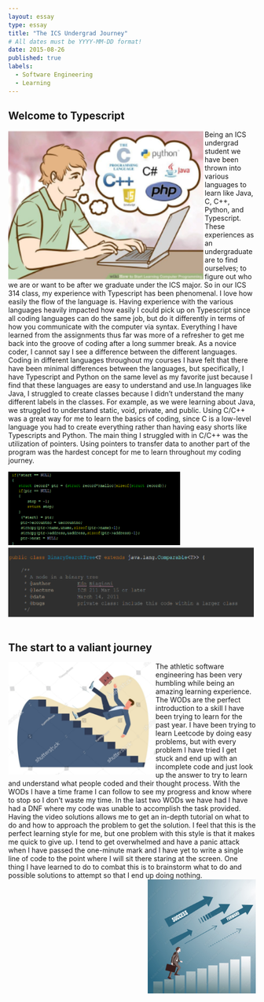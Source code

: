 ```yaml
---
layout: essay
type: essay
title: "The ICS Undergrad Journey"
# All dates must be YYYY-MM-DD format!
date: 2015-08-26
published: true
labels:
  - Software Engineering
  - Learning
---
```



## Welcome to Typescript
<img  align= "left" width="400px" class="rounded float-start pe-4" src="../img/igniting/decisions.png"> Being an ICS undergrad student we have been thrown into various languages to learn like Java, C, C++, Python, and Typescript. These experiences as an undergraduate are to find ourselves; to figure out who we are or want to be after we graduate under the ICS major. So in our ICS 314 class, my experience with Typescript has been phenomenal. I love how easily the flow of the language is. Having experience with the various languages heavily impacted how easily I could pick up on Typescript since all coding languages can do the same job, but do it differently in terms of how you communicate with the computer via syntax. Everything I have learned from the assignments thus far was more of a refresher to get me back into the groove of coding after a long summer break. As a novice coder, I cannot say I see a difference between the different languages. Coding in different languages throughout my courses I have felt that there have been minimal differences between the languages, but specifically, I have Typescript and Python on the same level as my favorite just because I find that these languages are easy to understand and use.In languages like Java, I struggled to create classes because I didn’t understand the many different labels in the classes. For example, as we were learning about Java, we struggled to understand static, void, private, and public. Using C/C++ was a great way for me to learn the basics of coding, since C is a low-level language you had to create everything rather than having easy shorts like Typescripts and Python. The main thing I struggled with in C/C++ was the utilization of pointers. Using pointers to transfer data to another part of the program was the hardest concept for me to learn throughout my coding journey. 

<img style="margin-right: 100px;" width="350px" class="rounded float-start pe-4" src="../img/igniting/Ccode.png"> <img width="500px" class="rounded float-start pe-4"  src="../img/igniting/javahead.png"> 
<br><br>


## The start to a valiant journey
<img align= "left" width="300px" class="rounded float-start pe-4" src="../img/igniting/fall.png">The athletic software engineering has been very humbling while being an amazing learning experience. The WODs are the perfect introduction to a skill I have been trying to learn for the past year. I have been trying to learn Leetcode by doing easy problems, but with every problem I have tried I get stuck and end up with an incomplete code and just look up the answer to try to learn and understand what people coded and their thought process. With the WODs I have a time frame I can follow to see my progress and know where to stop so I don't waste my time. In the last two WODs we have had I have had a DNF where my code was unable to accomplish the task provided. Having the video solutions allows me to get an in-depth tutorial on what to do and how to approach the problem to get the solution. I feel that this is the perfect learning style for me, but one problem with this style is that it makes me quick to give up. I tend to get overwhelmed and have a panic attack when I have passed the one-minute mark and I have yet to write a single line of code to the point where I will sit there staring at the screen. One thing I have learned to do to combat this is to brainstorm what to do and possible solutions to attempt so that I end up doing nothing.<img align= "right" width="220px" class="rounded float-start pe-4" src="../img/igniting/climb.png">





